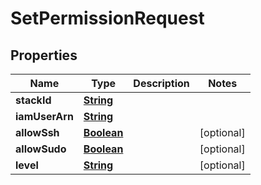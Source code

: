 

# SetPermissionRequest


## Properties

| Name | Type | Description | Notes |
|------------ | ------------- | ------------- | -------------|
|**stackId** | [**String**](String.md) |  |  |
|**iamUserArn** | [**String**](String.md) |  |  |
|**allowSsh** | [**Boolean**](Boolean.md) |  |  [optional] |
|**allowSudo** | [**Boolean**](Boolean.md) |  |  [optional] |
|**level** | [**String**](String.md) |  |  [optional] |



